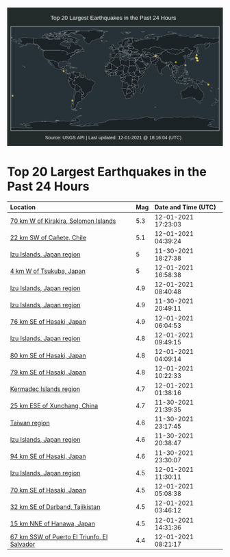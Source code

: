 ![Map](./map.png)

# Top 20 Largest Earthquakes in the Past 24 Hours

| Location | Mag | Date and Time (UTC) |
|:---|:---|:---|
| [70 km W of Kirakira, Solomon Islands](https://earthquake.usgs.gov/earthquakes/eventpage/us6000g88z) | 5.3 | 12-01-2021 17:23:03 |
| [22 km SW of Cañete, Chile](https://earthquake.usgs.gov/earthquakes/eventpage/us6000g836) | 5.1 | 12-01-2021 04:39:24 |
| [Izu Islands, Japan region](https://earthquake.usgs.gov/earthquakes/eventpage/us6000g7z5) | 5 | 11-30-2021 18:27:38 |
| [4 km W of Tsukuba, Japan](https://earthquake.usgs.gov/earthquakes/eventpage/us6000g88v) | 5 | 12-01-2021 16:58:38 |
| [Izu Islands, Japan region](https://earthquake.usgs.gov/earthquakes/eventpage/us6000g85m) | 4.9 | 12-01-2021 08:40:48 |
| [Izu Islands, Japan region](https://earthquake.usgs.gov/earthquakes/eventpage/us6000g807) | 4.9 | 11-30-2021 20:49:11 |
| [76 km SE of Hasaki, Japan](https://earthquake.usgs.gov/earthquakes/eventpage/us6000g83u) | 4.9 | 12-01-2021 06:04:53 |
| [Izu Islands, Japan region](https://earthquake.usgs.gov/earthquakes/eventpage/us6000g85x) | 4.8 | 12-01-2021 09:49:15 |
| [80 km SE of Hasaki, Japan](https://earthquake.usgs.gov/earthquakes/eventpage/us6000g835) | 4.8 | 12-01-2021 04:09:14 |
| [79 km SE of Hasaki, Japan](https://earthquake.usgs.gov/earthquakes/eventpage/us6000g85y) | 4.8 | 12-01-2021 10:22:33 |
| [Kermadec Islands region](https://earthquake.usgs.gov/earthquakes/eventpage/us6000g82i) | 4.7 | 12-01-2021 01:38:16 |
| [25 km ESE of Xunchang, China](https://earthquake.usgs.gov/earthquakes/eventpage/us6000g80u) | 4.7 | 11-30-2021 21:39:35 |
| [Taiwan region](https://earthquake.usgs.gov/earthquakes/eventpage/us6000g81m) | 4.6 | 11-30-2021 23:17:45 |
| [Izu Islands, Japan region](https://earthquake.usgs.gov/earthquakes/eventpage/us6000g80f) | 4.6 | 11-30-2021 20:38:47 |
| [94 km SE of Hasaki, Japan](https://earthquake.usgs.gov/earthquakes/eventpage/us6000g81t) | 4.6 | 11-30-2021 23:30:07 |
| [Izu Islands, Japan region](https://earthquake.usgs.gov/earthquakes/eventpage/us6000g86m) | 4.5 | 12-01-2021 11:30:11 |
| [70 km SE of Hasaki, Japan](https://earthquake.usgs.gov/earthquakes/eventpage/us6000g83b) | 4.5 | 12-01-2021 05:08:38 |
| [32 km SE of Darband, Tajikistan](https://earthquake.usgs.gov/earthquakes/eventpage/us6000g832) | 4.5 | 12-01-2021 03:46:12 |
| [15 km NNE of Hanawa, Japan](https://earthquake.usgs.gov/earthquakes/eventpage/us6000g874) | 4.5 | 12-01-2021 14:31:36 |
| [67 km SSW of Puerto El Triunfo, El Salvador](https://earthquake.usgs.gov/earthquakes/eventpage/us6000g85g) | 4.4 | 12-01-2021 08:21:17 |
